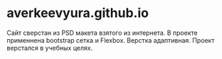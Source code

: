 # averkeevyura.github.io

Сайт сверстан из PSD макета взятого из интернета.
В проекте применнена bootstrap сетка и Flexbox.
Верстка адаптивная.
Проект верстался в учебных целях.
